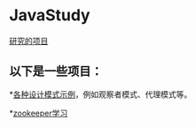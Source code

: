 # JavaStudy

[研究的项目](https://www.zhihu.com/question/26886835)

以下是一些项目：
----------

*[各种设计模式示例](https://github.com/saintdan/spring-rest-oauth2-sample)，例如观察者模式、代理模式等。

*[zookeeper学习](https://github.com/apache/zookeeper)
